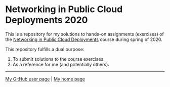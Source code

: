 # Networking in Public Cloud Deployments 2020

This is a repository for my solutions to hands-on assignments (exercises)
of the
[Networking in Public Cloud Deployments](https://www.ipspace.net/PubCloud/)
course during spring of 2020.

This repository fulfills a dual purpose:

1. To submit solutions to the course exercises.
2. As a reference for me (and potentially others).

---

[My GitHub user page](https://github.com/auerswal) |
[My home page](https://www.unix-ag.uni-kl.de/~auerswal/)
